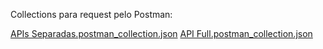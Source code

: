 Collections para request pelo Postman:

[APIs Separadas.postman_collection.json](https://github.com/user-attachments/files/16278642/APIs.Separadas.postman_collection.json)
[API Full.postman_collection.json](https://github.com/user-attachments/files/16278644/API.Full.postman_collection.json)
